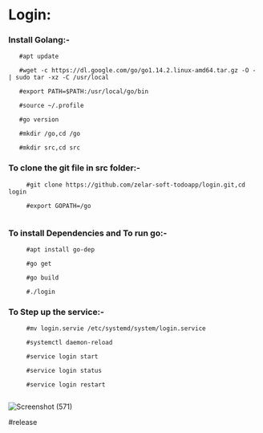 # Login:

### Install Golang:-
  
  
  ```
     #apt update

     #wget -c https://dl.google.com/go/go1.14.2.linux-amd64.tar.gz -O - | sudo tar -xz -C /usr/local

     #export PATH=$PATH:/usr/local/go/bin

     #source ~/.profile

     #go version

     #mkdir /go,cd /go

     #mkdir src,cd src
  ```  

### To clone the git file in src folder:-

```
     #git clone https://github.com/zelar-soft-todoapp/login.git,cd login

     #export GOPATH=/go
    
``` 
   

### To install Dependencies and To run go:-

```
     #apt install go-dep

     #go get

     #go build

     #./login
```


### To Step up  the service:-

```
     #mv login.servie /etc/systemd/system/login.service
    
     #systemctl daemon-reload
    
     #service login start

     #service login status
    
     #service login restart
    
```




![Screenshot (571)](https://user-images.githubusercontent.com/82635540/116516918-d76da480-a8eb-11eb-8bcf-c1e600c6bc1b.png)


  #release
